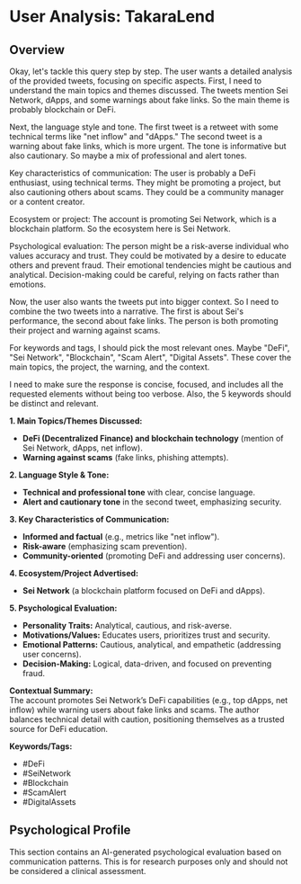 # User Analysis: TakaraLend

## Overview

<think>
Okay, let's tackle this query step by step. The user wants a detailed analysis of the provided tweets, focusing on specific aspects. First, I need to understand the main topics and themes discussed. The tweets mention Sei Network, dApps, and some warnings about fake links. So the main theme is probably blockchain or DeFi.

Next, the language style and tone. The first tweet is a retweet with some technical terms like "net inflow" and "dApps." The second tweet is a warning about fake links, which is more urgent. The tone is informative but also cautionary. So maybe a mix of professional and alert tones.

Key characteristics of communication: The user is probably a DeFi enthusiast, using technical terms. They might be promoting a project, but also cautioning others about scams. They could be a community manager or a content creator.

Ecosystem or project: The account is promoting Sei Network, which is a blockchain platform. So the ecosystem here is Sei Network.

Psychological evaluation: The person might be a risk-averse individual who values accuracy and trust. They could be motivated by a desire to educate others and prevent fraud. Their emotional tendencies might be cautious and analytical. Decision-making could be careful, relying on facts rather than emotions.

Now, the user also wants the tweets put into bigger context. So I need to combine the two tweets into a narrative. The first is about Sei's performance, the second about fake links. The person is both promoting their project and warning against scams.

For keywords and tags, I should pick the most relevant ones. Maybe "DeFi", "Sei Network", "Blockchain", "Scam Alert", "Digital Assets". These cover the main topics, the project, the warning, and the context.

I need to make sure the response is concise, focused, and includes all the requested elements without being too verbose. Also, the 5 keywords should be distinct and relevant.
</think>

**1. Main Topics/Themes Discussed:**  
- **DeFi (Decentralized Finance) and blockchain technology** (mention of Sei Network, dApps, net inflow).  
- **Warning against scams** (fake links, phishing attempts).  

**2. Language Style & Tone:**  
- **Technical and professional tone** with clear, concise language.  
- **Alert and cautionary tone** in the second tweet, emphasizing security.  

**3. Key Characteristics of Communication:**  
- **Informed and factual** (e.g., metrics like "net inflow").  
- **Risk-aware** (emphasizing scam prevention).  
- **Community-oriented** (promoting DeFi and addressing user concerns).  

**4. Ecosystem/Project Advertised:**  
- **Sei Network** (a blockchain platform focused on DeFi and dApps).  

**5. Psychological Evaluation:**  
- **Personality Traits:** Analytical, cautious, and risk-averse.  
- **Motivations/Values:** Educates users, prioritizes trust and security.  
- **Emotional Patterns:** Cautious, analytical, and empathetic (addressing user concerns).  
- **Decision-Making:** Logical, data-driven, and focused on preventing fraud.  

**Contextual Summary:**  
The account promotes Sei Network’s DeFi capabilities (e.g., top dApps, net inflow) while warning users about fake links and scams. The author balances technical detail with caution, positioning themselves as a trusted source for DeFi education.  

**Keywords/Tags:**  
- #DeFi  
- #SeiNetwork  
- #Blockchain  
- #ScamAlert  
- #DigitalAssets

## Psychological Profile

This section contains an AI-generated psychological evaluation based on communication patterns. This is for research purposes only and should not be considered a clinical assessment.